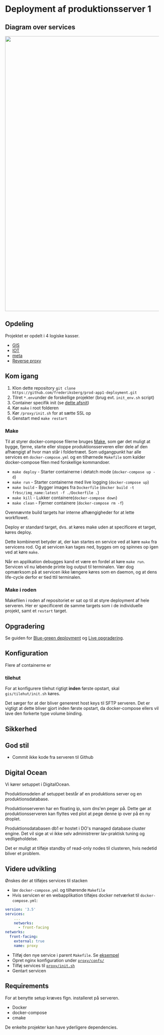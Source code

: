 # Deployment af produktionsserver 1

## Diagram over services

<img src="https://github.com/frederiksberg/prod-app1-deployment/blob/master/figures/tree.svg" width="900px">

## Opdeling

Projektet er opdelt i 4 logiske kasser.

* [GIS](gis/README.md)
* [IOT](iot/README.md)
* [meta](meta/README.md)
* [Reverse proxy](proxy/README.md)

## Kom igang

1. Klon dette repository `git clone https://github.com/frederiksberg/prod-app1-deployment.git`
2. Tilret `*.env`under de forskellige projekter (brug evt. `init_env.sh` script)
3. Container specifik init (se [dette afsnit](#konfiguration))
4. Kør `make` i root folderen
5. Kør `/proxy/init.sh` for at sætte SSL op
6. Genstart med `make restart`

### Make

Til at styrer docker-compose filerne bruges [Make](https://www.gnu.org/software/make/), som gør det muligt at bygge, fjerne,  starte eller stoppe produktionsserveren eller dele af den afhængigt af hvor man står i foldertræet. Som udgangpunkt har alle services en `docker-compose.yml` og en tilhørnede `Makefile` som kalder docker-compose filen med forskellige kommandoer.

* `make deploy` - Starter containerne i detatch mode (`docker-compose up -d`)
* `make run` - Starter containerne med live logging (`docker-compose up`)
* `make build` - Bygger images fra `Dockerfile` (`docker build -t frbsc/img_name:latest -f ./Dockerfile .`)
* `make kill` - Lukker containere(`docker-compose down`)
* `make clean` - Fjerner containere (`docker-compose rm -f`)

Ovennævnte build targets har interne afhængigheder for at lette workflowet.

Deploy er standard target, dvs. at køres make uden at specificere et target, køres deploy.

Dette kombineret betyder at, der kan startes en service ved at køre `make` fra servicens rod.
Og at servicen kan tages ned, bygges om og spinnes op igen ved at køre `make`.

Når en applikation debugges kand et være en fordel at køre `make run`. Servicen vil nu løbende printe log output til terminalen. Vær dog opmærksom på at servicen ikke længere køres som en daemon, og at dens life-cycle derfor er tied ttil terminalen.

### Make i roden

Makefilen i roden af repositoriet er sat op til at styre deployment af hele serveren.
Her er specificeret de samme targets som i de individuelle projekt, samt et `restart` target.

## Opgradering

Se guiden for [Blue-green deployment](tutorials/blue-green.md) og [Live opgradering](tutorials/upgrade-service.md).

## Konfiguration

Flere af containerne er 

### tilehut

For at konfigurere tilehut rigtigt **inden** første opstart, skal `gis/tilehut/init.sh` køres.

Det sørger for at der bliver genereret host keys til SFTP serveren.
Det er vigtigt at dette bliver gjort inden første opstart, da docker-compose ellers vil lave den forkerte type volume binding.

## Sikkerhed

## God stil

* Commit ikke kode fra serveren til Github

## Digital Ocean

Vi kører setuppet i DigitalOcean.

Produktionsdelen af setuppet består af en produktions server og en produktionsdatabase.

Produktionserveren har en floating ip, som dns'en peger på. Dette gør at produktionsserveren kan flyttes ved plot at pege denne ip over på en ny droplet.

Produktionsdatabasen db1 er hostet i DO's managed database cluster engine. Det vil sige at vi ikke selv administrerer lav-praktisk tuning og vedligeholdelse.

Det er muligt at tilføje standby of read-only nodes til clusteren, hvis nedetid bliver et problem.

## Videre udvikling

Ønskes der at tilføjes services til stacken 
* lav `docker-compose.yml` og tilhørende `Makefile`
* Hvis servicen er en webapplikation tilføjes docker netværket til `docker-compose.yml`:
```yml
version: '3.5'
services:
    ...
    networks:
      - front-facing
networks:
  front-facing:
    external: true
    name: proxy
```
* Tilføj den nye service i parent `Makefile`. Se [eksempel](https://github.com/frederiksberg/prod-app1-deployment/blob/master/gis/Makefile)
* Opret nginx konfiguration under [`proxy/confs/`](https://github.com/frederiksberg/prod-app1-deployment/tree/master/proxy/confs)
* Tilføj services til [`proxy/init.sh`](https://github.com/frederiksberg/prod-app1-deployment/blob/master/proxy/init.sh)
* Gentart servicen 

## Requirements

For at benytte setup kræves flgn. installeret på serveren.

* Docker
* docker-compose
* cmake

De enkelte projekter kan have yderligere dependencies.
